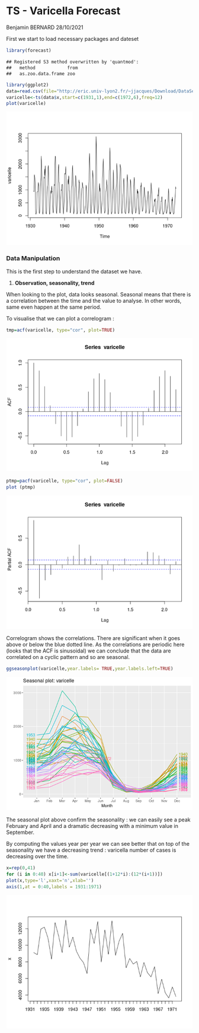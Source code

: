 TS - Varicella Forecast
================
Benjamin BERNARD
28/10/2021

First we start to load necessary packages and dateset

``` r
library(forecast)
```

    ## Registered S3 method overwritten by 'quantmod':
    ##   method            from
    ##   as.zoo.data.frame zoo

``` r
library(ggplot2)
data=read.csv(file="http://eric.univ-lyon2.fr/~jjacques/Download/DataSet/varicelle.csv")
varicelle<-ts(data$x,start=c(1931,1),end=c(1972,6),freq=12)
plot(varicelle)
```

![](TS---Varicella-Forecasting_files/figure-gfm/unnamed-chunk-1-1.png)<!-- -->

### Data Manipulation

This is the first step to understand the dataset we have.

1.  **Observation, seasonality, trend**

When looking to the plot, data looks seasonal. Seasonal means that there
is a correlation between the time and the value to analyse. In other
words, same even happen at the same period.

To visualise that we can plot a correlogram :

``` r
tmp=acf(varicelle, type="cor", plot=TRUE)
```

![](TS---Varicella-Forecasting_files/figure-gfm/unnamed-chunk-2-1.png)<!-- -->

``` r
ptmp=pacf(varicelle, type="cor", plot=FALSE)
plot (ptmp)
```

![](TS---Varicella-Forecasting_files/figure-gfm/unnamed-chunk-2-2.png)<!-- -->

Correlogram shows the correlations. There are significant when it goes
above or below the blue dotted line. As the correlations are periodic
here (looks that the ACF is sinusoidal) we can conclude that the data
are correlated on a cyclic pattern and so are seasonal.

``` r
ggseasonplot(varicelle,year.labels= TRUE,year.labels.left=TRUE)
```

![](TS---Varicella-Forecasting_files/figure-gfm/unnamed-chunk-3-1.png)<!-- -->

The seasonal plot above confirm the seasonality : we can easily see a
peak February and April and a dramatic decreasing with a minimum value
in September.

By computing the values year per year we can see better that on top of
the seasonality we have a decreasing trend : varicella number of cases
is decreasing over the time.

``` r
x=rep(0,41)
for (i in 0:40) x[i+1]<-sum(varicelle[(1+12*i):(12*(i+1))])
plot(x,type='l',xaxt='n',xlab='')
axis(1,at = 0:40,labels = 1931:1971)
```

![](TS---Varicella-Forecasting_files/figure-gfm/unnamed-chunk-4-1.png)<!-- -->
